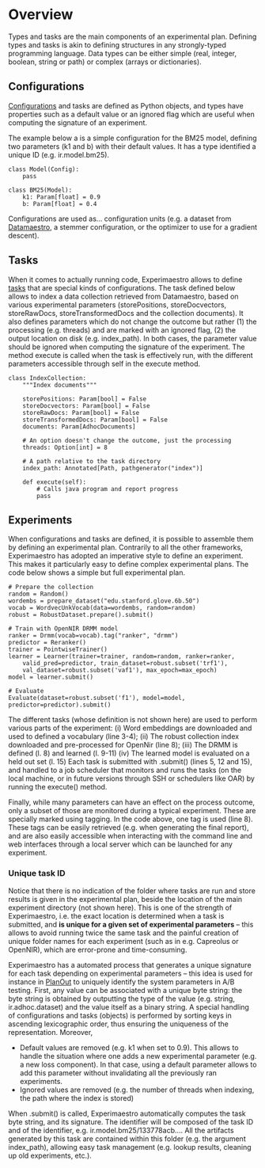 # Overview

Types and tasks are the main components of an experimental plan.
Defining types and tasks is akin to defining structures in any
strongly-typed programming language. Data types can be either simple
(real, integer, boolean, string or path) or complex (arrays or
dictionaries).

## Configurations

[Configurations](../config) and tasks are defined as Python objects,
and types have properties such as a default value or an ignored
flag which are useful when computing the signature of an experiment.

The example below a is
a simple configuration for the BM25 model, defining two parameters (k1
and b) with their default values. It has a type identified a unique ID
(e.g. ir.model.bm25).

```py3
class Model(Config):
    pass

class BM25(Model):
    k1: Param[float] = 0.9
    b: Param[float] = 0.4
```

Configurations are used as... configuration units (e.g. a dataset from
[Datamaestro](), a stemmer configuration, or the optimizer to use for a
gradient descent).

## Tasks

When it comes to actually running code, Experimaestro allows to define
[tasks](../task) that are special kinds of configurations. The task defined below
allows to index a data collection retrieved from
Datamaestro, based on various experimental parameters (storePositions,
storeDocvectors, storeRawDocs, storeTransformedDocs and the collection
documents). It also defines parameters which do not change the outcome
but rather (1) the processing (e.g. threads) and are marked with an
ignored flag, (2) the output location on disk (e.g. index_path). In
both cases, the parameter value should be ignored when computing the
signature of the experiment. The method execute is called when the task
is effectively run, with the different parameters accessible through
self in the execute method.

```py3
class IndexCollection:
    """Index documents"""

    storePositions: Param[bool] = False
    storeDocvectors: Param[bool] = False
    storeRawDocs: Param[bool] = False
    storeTransformedDocs: Param[bool] = False
    documents: Param[AdhocDocuments]

    # An option doesn't change the outcome, just the processing
    threads: Option[int] = 8

    # A path relative to the task directory
    index_path: Annotated[Path, pathgenerator("index")]

    def execute(self):
        # Calls java program and report progress
        pass
```

## Experiments

When configurations and tasks are defined, it is possible to assemble
them by defining an experimental plan. Contrarily to all the other
frameworks, Experimaestro has adopted an imperative style to define an
experiment. This makes it particularly easy to define complex
experimental plans. The code below shows a simple
but full experimental plan.

```py3
# Prepare the collection
random = Random()
wordembs = prepare_dataset("edu.stanford.glove.6b.50")
vocab = WordvecUnkVocab(data=wordembs, random=random)
robust = RobustDataset.prepare().submit()

# Train with OpenNIR DRMM model
ranker = Drmm(vocab=vocab).tag("ranker", "drmm")
predictor = Reranker()
trainer = PointwiseTrainer()
learner = Learner(trainer=trainer, random=random, ranker=ranker,
    valid_pred=predictor, train_dataset=robust.subset('trf1'),
    val_dataset=robust.subset('vaf1'), max_epoch=max_epoch)
model = learner.submit()

# Evaluate
Evaluate(dataset=robust.subset('f1'), model=model, predictor=predictor).submit()
```

The different tasks (whose definition is not
shown here) are used to perform various parts of the experiment:
(i) Word embeddings are downloaded and used to defined a vocabulary
(line 3-4); (ii) The robust collection index downloaded and
pre-processed for OpenNir (line 8); (iii) The DRMM is defined (l. 8) and
learned (l. 9-11) (iv) The learned model is evaluated on a held out set
(l. 15) Each task is submitted with .submit() (lines 5, 12 and 15), and
handled to a job scheduler that monitors and runs the tasks (on the
local machine, or in future versions through SSH or schedulers like OAR)
by running the execute() method.

Finally, while many parameters can have an effect on the process
outcome, only a subset of those are monitored during a typical
experiment. These are specially marked using tagging. In the code above,
one tag is used (line 8). These tags can be easily retrieved (e.g. when
generating the final report), and are also easily accessible when
interacting with the command line and web interfaces through a local
server which can be launched for any experiment.

### Unique task ID

Notice that there is no indication of the folder where tasks are run and
store results is given in the experimental plan, beside the location of
the main experiment directory (not shown here). This is one of the
strength of Experimaestro, i.e. the exact location is determined when a
task is submitted, and **is unique for a given set of experimental
parameters** – this allows to avoid running twice the same task and the
painful creation of unique folder names for each experiment (such as in
e.g. Capreolus or OpenNIR), which are error-prone and time-consuming.

Experimaestro has a automated process that generates a unique signature
for each task depending on experimental parameters – this idea is used
for instance in [PlanOut]() to uniquely identify the system
parameters in A/B testing. First, any value can be associated with a
unique byte string: the byte string is obtained by outputting the type
of the value (e.g. string, ir.adhoc.dataset) and the value itself as a
binary string. A special handling of configurations
and tasks (objects) is performed by sorting keys in ascending lexicographic
order, thus ensuring the uniqueness of the representation. Moreover,

- Default values are removed (e.g. k1 when set to 0.9). This allows to
  handle the situation where one adds a new experimental parameter
  (e.g. a new loss component). In that case, using a default parameter
  allows to add this parameter without invalidating all the previously
  ran experiments.
- Ignored values are removed (e.g. the number of threads when
  indexing, the path where the index is stored)

When .submit() is called, Experimaestro automatically computes the task
byte string, and its signature. The identifier will be composed of the
task ID and of the identifier, e.g. ir.model.bm25/133778acb.... All the
artifacts generated by this task are contained within this folder (e.g.
the argument index_path), allowing easy task management (e.g. lookup
results, cleaning up old experiments, etc.).
